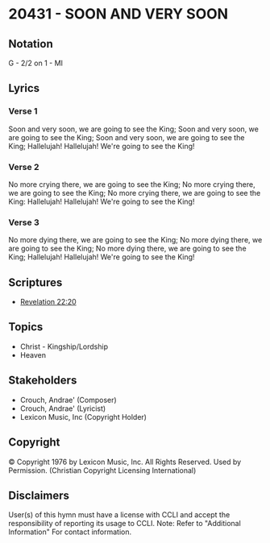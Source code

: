 # 20431 - SOON AND VERY SOON

## Notation

G - 2/2 on 1 - MI

## Lyrics

### Verse 1

Soon and very soon, we are going to see the King; Soon and very soon, we are going to see the King; Soon and very soon, we are going to see the King; Hallelujah! Hallelujah! We're going to see the King!

### Verse 2

No more crying there, we are going to see the King; No more crying there, we are going to see the King; No more crying there, we are going to see the King: Hallelujah! Hallelujah! We're going to see the King!

### Verse 3

No more dying there, we are going to see the King; No more dying there, we are going to see the King; No more dying there, we are going to see the King; Hallelujah! Hallelujah! We're going to see the King!


## Scriptures

- [Revelation 22:20](https://www.biblegateway.com/passage/?search=Revelation%2022%3A20)

## Topics

- Christ - Kingship/Lordship
- Heaven

## Stakeholders

- Crouch, Andrae' (Composer)
- Crouch, Andrae' (Lyricist)
- Lexicon Music, Inc (Copyright Holder)

## Copyright

© Copyright 1976 by Lexicon Music, Inc. All Rights Reserved. Used by Permission.
(Christian Copyright Licensing International)

## Disclaimers

User(s) of this hymn must have a license with CCLI and accept the responsibility of reporting its usage to CCLI.
Note: Refer to "Additional Information" For contact information.

